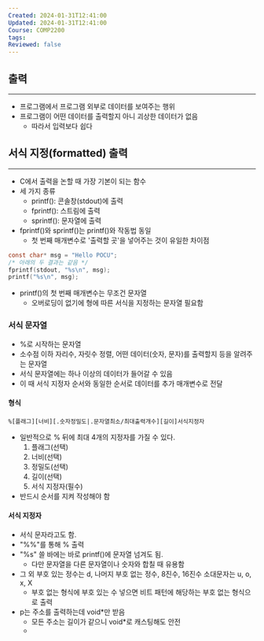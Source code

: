 ```yaml
---
Created: 2024-01-31T12:41:00
Updated: 2024-01-31T12:41:00
Course: COMP2200
tags: 
Reviewed: false
---
```

## 출력
---
- 프로그램에서 프로그램 외부로 데이터를 보여주는 행위
- 프로그램이 어떤 데이터를 출력할지 아니 괴상한 데이터가 없음
	- 따라서 입력보다 쉽다

## 서식 지정(formatted) 출력
---
- C에서 출력을 논할 때 가장 기본이 되는 함수
- 세 가지 종류
	- printf(): 콘솔창(stdout)에 출력
	- fprintf(): 스트림에 출력
	- sprintf(): 문자열에 출력
- fprintf()와 sprintf()는 printf()와 작동법 동일
	- 첫 번째 매개변수로 '출력할 곳'을 넣어주는 것이 유일한 차이점
```c
const char* msg = "Hello POCU";
/* 아래의 두 결과는 같음 */
fprintf(stdout, "%s\n", msg);
printf("%s\n", msg);
```
- printf()의 첫 번째 매개변수는 무조건 문자열
	- 오버로딩이 없기에 형에 따른 서식을 지정하는 문자열 필요함
### 서식 문자열
- %로 시작하는 문자열
- 소수점 이하 자리수, 자릿수 정렬, 어떤 데이터(숫자, 문자)를 출력할지 등을 알려주는 문자열
- 서식 문자열에는 하나 이상의 데이터가 들어갈 수 있음
- 이 때 서식 지정자 순서와 동일한 순서로 데이터를 추가 매개변수로 전달
#### 형식
```
%[플래그][너비][.숫자정밀도|.문자열최소/최대출력개수][길이]서식지정자
```
- 일반적으로 % 뒤에 최대 4개의 지정자를 가질 수 있다.
	1. 플래그(선택)
	2. 너비(선택)
	3. 정밀도(선택)
	4. 길이(선택)
	5. 서식 지정자(필수)
- 반드시 순서를 지켜 작성해야 함
#### 서식 지정자
- 서식 문자라고도 함.
- "\%%"를 통해 % 출력
- "%s" 쓸 바에는 바로 printf()에 문자열 넘겨도 됨.
	- 다만 문자열을 다른 문자열이나 숫자와 합칠 때 유용함
- 그 외 부호 있는 정수는 d, 나머지 부호 없는 정수, 8진수, 16진수 소대문자는 u, o, x, X
	- 부호 없는 형식에 부호 있는 수 넣으면 비트 패턴에 해당하는 부호 없는 형식으로 출력
- p는 주소를 출력하는데 void\*만 받음
	- 모든 주소는 길이가 같으니 void\*로 캐스팅해도 안전
	- 